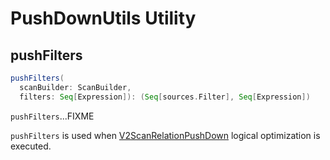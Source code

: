 # PushDownUtils Utility

## <span id="pushFilters"> pushFilters

```scala
pushFilters(
  scanBuilder: ScanBuilder,
  filters: Seq[Expression]): (Seq[sources.Filter], Seq[Expression])
```

`pushFilters`...FIXME

`pushFilters` is used when [V2ScanRelationPushDown](logical-optimizations/V2ScanRelationPushDown.md) logical optimization is executed.
